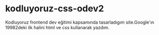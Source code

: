 # kodluyoruz-css-odev2
Kodluyoruz frontend dev eğitimi kapsamında tasarladıgım site.Google'ın 19982deki ilk halini html ve css kullanarak yazdım.
